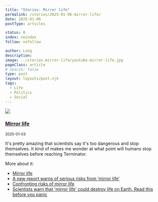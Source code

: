 ```yaml
---
title: "Stories: Mirror life"
permalink: /stories/2025-01-06-mirror-life/
date: 2025-01-06
postType: articles

status: 0
index: noindex
follow: nofollow

author: Long
description:
image: ../stories-mirror-life/youtube-mirror-life.jpg
pageClass: article
# search: false
type: post
layout: layouts/post.njk
tags:
  - Life
  - Politics
  - Social
---
```



<div class="story-item">
  <a href="https://youtu.be/mfMRmFjzN9A" target="_blank"><img src="/assets/images/articles/stories-mirror-life/youtube-mirror-life.jpg"></a>
  <h3><a href="https://youtu.be/mfMRmFjzN9A" target="_blank">Mirror life</a></h3>
  <small>2025-01-03</small>

  It's pretty amazing that scientists say it's too dangerous and stop themselves. It kind of makes me wonder at what point will humans stop themselves before reaching Terminator.

  More about it:
  - <a href="https://en.wikipedia.org/wiki/Mirror_life" target="_blank">Mirror life</a>
  - <a href="https://news.stanford.edu/stories/2024/12/potential-risks-of-mirror-life" target="_blank">A new report warns of serious risks from ‘mirror life’</a>
  - <a href="https://www.science.org/doi/10.1126/science.ads9158" target="_blank">Confronting risks of mirror life</a>
  - <a href="https://www.cbc.ca/radio/thecurrent/scientists-warn-that-mirror-life-could-destroy-life-on-earth-read-this-before-you-panic-1.7416320" target="_blank">Scientists warn that 'mirror life' could destroy life on Earth. Read this before you panic</a>
</div>
